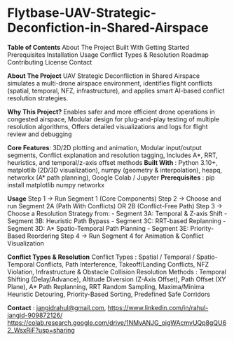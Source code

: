 # Flytbase-UAV-Strategic-Deconfiction-in-Shared-Airspace
**Table of Contents**
    About The Project
    Built With
    Getting Started
        Prerequisites
        Installation
    Usage
    Conflict Types & Resolution
    Roadmap
    Contributing
    License
    Contact

**About The Project**
      UAV Strategic Deconfliction in Shared Airspace simulates a multi-drone airspace environment, identifies flight conflicts (spatial, temporal, NFZ, infrastructure), and applies smart AI-based conflict resolution strategies.

**Why This Project?**
      Enables safer and more efficient drone operations in congested airspace, Modular design for plug-and-play testing of multiple resolution algorithms, Offers detailed visualizations and logs for flight review and debugging

**Core Features**: 3D/2D plotting and animation, Modular input/output segments, Conflict explanation and resolution tagging, Includes A*, RRT, heuristics, and temporal/z-axis offset methods
**Built With** : Python 3.10+, matplotlib (2D/3D visualization), numpy (geometry & interpolation), heapq, networkx (A* path planning), Google Colab / Jupyter
**Prerequisites** : pip install matplotlib numpy networkx

**Usage** 
    Step 1 → Run Segment 1 (Core Components)
    Step 2 → Choose and run Segment 2A (Path With Conflicts) OR 2B (Conflict-Free Path)
    Step 3 → Choose a Resolution Strategy from:
         - Segment 3A: Temporal & Z-axis Shift
         - Segment 3B: Heuristic Path Bypass
         - Segment 3C: RRT-based Replanning
         - Segment 3D: A* Spatio-Temporal Path Planning
         - Segment 3E: Priority-Based Reordering
    Step 4 → Run Segment 4 for Animation & Conflict Visualization

**Conflict Types & Resolution** 
    Conflict Types : Spatial / Temporal / Spatio-Temporal Conflicts, Path Interference, Takeoff/Landing Conflicts, NFZ Violation, Infrastructure & Obstacle Collision
    Resolution Methods : Temporal Shifting (Delay/Advance), Altitude Diversion (Z-Axis Offset), Path Offset (XY Plane), A* Path Replanning, RRT Random Sampling, Maxima/Minima Heuristic Detouring, Priority-Based Sorting, Predefined Safe Corridors

**Contact** : 
    jangidrahul@gmail.com, 
    https://www.linkedin.com/in/rahul-jangid-909872126/
    https://colab.research.google.com/drive/1NMvANJG_oigWAcmvUQp8gQU62_WsxRiF?usp=sharing
    
